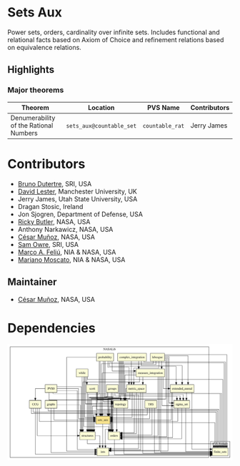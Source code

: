 # Sets Aux

Power sets, orders, cardinality over infinite sets. Includes functional and relational facts based on Axiom of Choice and refinement relations based on equivalence relations.

## Highlights

### Major theorems

| Theorem | Location | PVS Name | Contributors |
| --- | --- | --- | --- |
|Denumerability of the Rational Numbers |`sets_aux@countable_set`|`countable_rat`| Jerry James |

# Contributors
* [Bruno Dutertre](http://www.csl.sri.com/users/bruno), SRI, USA
* [David Lester](http://apt.cs.man.ac.uk/people/dlester), Manchester University, UK
* Jerry James, Utah State University, USA
* Dragan Stosic, Ireland
* Jon Sjogren, Department of Defense, USA
* [Ricky Butler](http://shemesh.larc.nasa.gov/people/rwb), NASA, USA
* Anthony Narkawicz, NASA, USA
* [César Muñoz](http://shemesh.larc.nasa.gov/people/cam), NASA, USA
* [Sam Owre](http://www.csl.sri.com/users/owre), SRI, USA
* [Marco A. Feliú](https://www.nianet.org/directory/research-staff/marco-feliu/), NIA & NASA, USA
* [Mariano Moscato](https://www.nianet.org/directory/research-staff/mariano-moscato/), NIA & NASA, USA

## Maintainer
* [César Muñoz](http://shemesh.larc.nasa.gov/people/cam), NASA, USA

# Dependencies
![dependency graph](./sets_aux.svg "Dependency Graph")
